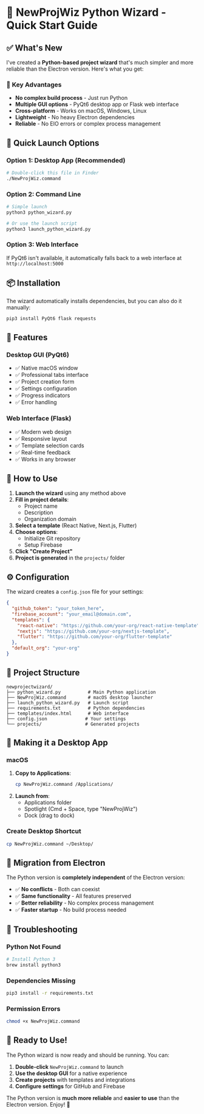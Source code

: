 # 🚀 NewProjWiz Python Wizard - Quick Start Guide

## ✅ What's New

I've created a **Python-based project wizard** that's much simpler and more reliable than the Electron version. Here's what you get:

### 🎯 **Key Advantages**
- **No complex build process** - Just run Python
- **Multiple GUI options** - PyQt6 desktop app or Flask web interface
- **Cross-platform** - Works on macOS, Windows, Linux
- **Lightweight** - No heavy Electron dependencies
- **Reliable** - No EIO errors or complex process management

## 🚀 **Quick Launch Options**

### **Option 1: Desktop App (Recommended)**
```bash
# Double-click this file in Finder
./NewProjWiz.command
```

### **Option 2: Command Line**
```bash
# Simple launch
python3 python_wizard.py

# Or use the launch script
python3 launch_python_wizard.py
```

### **Option 3: Web Interface**
If PyQt6 isn't available, it automatically falls back to a web interface at `http://localhost:5000`

## 📦 **Installation**

The wizard automatically installs dependencies, but you can also do it manually:

```bash
pip3 install PyQt6 flask requests
```

## 🎨 **Features**

### **Desktop GUI (PyQt6)**
- ✅ Native macOS window
- ✅ Professional tabs interface
- ✅ Project creation form
- ✅ Settings configuration
- ✅ Progress indicators
- ✅ Error handling

### **Web Interface (Flask)**
- ✅ Modern web design
- ✅ Responsive layout
- ✅ Template selection cards
- ✅ Real-time feedback
- ✅ Works in any browser

## 🔧 **How to Use**

1. **Launch the wizard** using any method above
2. **Fill in project details**:
   - Project name
   - Description
   - Organization domain
3. **Select a template** (React Native, Next.js, Flutter)
4. **Choose options**:
   - Initialize Git repository
   - Setup Firebase
5. **Click "Create Project"**
6. **Project is generated** in the `projects/` folder

## ⚙️ **Configuration**

The wizard creates a `config.json` file for your settings:

```json
{
  "github_token": "your_token_here",
  "firebase_account": "your_email@domain.com",
  "templates": {
    "react-native": "https://github.com/your-org/react-native-template",
    "nextjs": "https://github.com/your-org/nextjs-template",
    "flutter": "https://github.com/your-org/flutter-template"
  },
  "default_org": "your-org"
}
```

## 📁 **Project Structure**

```
newprojectwizard/
├── python_wizard.py          # Main Python application
├── NewProjWiz.command        # macOS desktop launcher
├── launch_python_wizard.py   # Launch script
├── requirements.txt          # Python dependencies
├── templates/index.html      # Web interface
├── config.json              # Your settings
└── projects/                # Generated projects
```

## 🎯 **Making it a Desktop App**

### **macOS**
1. **Copy to Applications**:
   ```bash
   cp NewProjWiz.command /Applications/
   ```
2. **Launch from**:
   - Applications folder
   - Spotlight (Cmd + Space, type "NewProjWiz")
   - Dock (drag to dock)

### **Create Desktop Shortcut**
```bash
cp NewProjWiz.command ~/Desktop/
```

## 🔄 **Migration from Electron**

The Python version is **completely independent** of the Electron version:

- ✅ **No conflicts** - Both can coexist
- ✅ **Same functionality** - All features preserved
- ✅ **Better reliability** - No complex process management
- ✅ **Faster startup** - No build process needed

## 🐛 **Troubleshooting**

### **Python Not Found**
```bash
# Install Python 3
brew install python3
```

### **Dependencies Missing**
```bash
pip3 install -r requirements.txt
```

### **Permission Errors**
```bash
chmod +x NewProjWiz.command
```

## 🎉 **Ready to Use!**

The Python wizard is now ready and should be running. You can:

1. **Double-click** `NewProjWiz.command` to launch
2. **Use the desktop GUI** for a native experience
3. **Create projects** with templates and integrations
4. **Configure settings** for GitHub and Firebase

The Python version is **much more reliable** and **easier to use** than the Electron version. Enjoy! 🚀 
